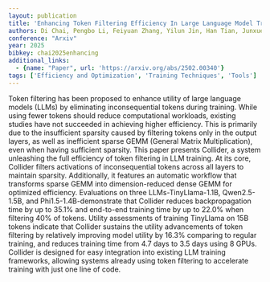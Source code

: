 ```yaml
---
layout: publication
title: 'Enhancing Token Filtering Efficiency In Large Language Model Training With Collider'
authors: Di Chai, Pengbo Li, Feiyuan Zhang, Yilun Jin, Han Tian, Junxue Zhang, Kai Chen
conference: "Arxiv"
year: 2025
bibkey: chai2025enhancing
additional_links:
  - {name: "Paper", url: 'https://arxiv.org/abs/2502.00340'}
tags: ['Efficiency and Optimization', 'Training Techniques', 'Tools']
---
```

Token filtering has been proposed to enhance utility of large language models
(LLMs) by eliminating inconsequential tokens during training. While using fewer
tokens should reduce computational workloads, existing studies have not
succeeded in achieving higher efficiency. This is primarily due to the
insufficient sparsity caused by filtering tokens only in the output layers, as
well as inefficient sparse GEMM (General Matrix Multiplication), even when
having sufficient sparsity.
  This paper presents Collider, a system unleashing the full efficiency of
token filtering in LLM training. At its core, Collider filters activations of
inconsequential tokens across all layers to maintain sparsity. Additionally, it
features an automatic workflow that transforms sparse GEMM into
dimension-reduced dense GEMM for optimized efficiency. Evaluations on three
LLMs-TinyLlama-1.1B, Qwen2.5-1.5B, and Phi1.5-1.4B-demonstrate that Collider
reduces backpropagation time by up to 35.1% and end-to-end training time by up
to 22.0% when filtering 40% of tokens. Utility assessments of training
TinyLlama on 15B tokens indicate that Collider sustains the utility
advancements of token filtering by relatively improving model utility by 16.3%
comparing to regular training, and reduces training time from 4.7 days to 3.5
days using 8 GPUs. Collider is designed for easy integration into existing LLM
training frameworks, allowing systems already using token filtering to
accelerate training with just one line of code.
